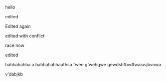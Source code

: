 hello

edited

Edited again

edited with conflict

race now

edited

hahhahahha
a
hahhahahhaafhsa
fwee
g'wehgwe
gewdshfbvdfwaiusjbvnwa

v'dabjkb
